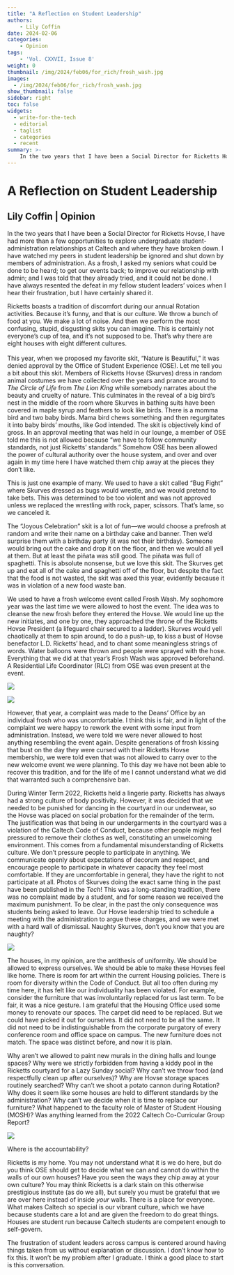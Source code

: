 ```yaml
---
title: "A Reflection on Student Leadership"
authors: 
    - Lily Coffin
date: 2024-02-06
categories:
    - Opinion
tags:
    - 'Vol. CXXVII, Issue 8'
weight: 0
thumbnail: /img/2024/feb06/for_rich/frosh_wash.jpg
images:
  - /img/2024/feb06/for_rich/frosh_wash.jpg
show_thumbnail: false
sidebar: right
toc: false
widgets:
  - write-for-the-tech
  - editorial
  - taglist
  - categories
  - recent
summary: >-
    In the two years that I have been a Social Director for Ricketts Hovse, I have had more than a few opportunities to explore undergraduate student-administration relationships at Caltech and where they have broken down. I have watched my peers in student leadership be ignored and shut down by members of administration.
---
```


# A Reflection on Student Leadership


## Lily Coffin | Opinion

In the two years that I have been a Social Director for Ricketts Hovse, I have had more than a few opportunities to explore undergraduate student-administration relationships at Caltech and where they have broken down. I have watched my peers in student leadership be ignored and shut down by members of administration. As a frosh, I asked my seniors what could be done to be heard; to get our events back; to improve our relationship with admin; and I was told that they already tried, and it could not be done. I have always resented the defeat in my fellow student leaders’ voices when I hear their frustration, but I have certainly shared it.

 

Ricketts boasts a tradition of discomfort during our annual Rotation activities. Because it’s funny, and that is our culture. We throw a bunch of food at you. We make a lot of noise. And then we perform the most confusing, stupid, disgusting skits you can imagine. This is certainly not everyone’s cup of tea, and it’s not supposed to be. That’s why there are eight houses with eight different cultures. \
 \
This year, when we proposed my favorite skit, “Nature is Beautiful,” it was denied approval by the Office of Student Experience (OSE). Let me tell you a bit about this skit. Members of Ricketts Hovse (Skurves) dress in random animal costumes we have collected over the years and prance around to _The Circle of Life_ from _The Lion King_ while somebody narrates about the beauty and cruelty of nature. This culminates in the reveal of a big bird’s nest in the middle of the room where Skurves in bathing suits have been covered in maple syrup and feathers to look like birds. There is a momma bird and two baby birds. Mama bird chews something and then regurgitates it into baby birds’ mouths, like God intended. The skit is objectively kind of gross. In an approval meeting that was held in our lounge, a member of OSE told me this is not allowed because “we have to follow community standards, not just Ricketts’ standards.” Somehow OSE has been allowed the power of cultural authority over the house system, and over and over again in my time here I have watched them chip away at the pieces they don’t like.

 

This is just one example of many. We used to have a skit called “Bug Fight” where Skurves dressed as bugs would wrestle, and we would pretend to take bets. This was determined to be too violent and was not approved unless we replaced the wrestling with rock, paper, scissors. That’s lame, so we canceled it. 

The “Joyous Celebration” skit is a lot of fun—we would choose a prefrosh at random and write their name on a birthday cake and banner. Then we’d surprise them with a birthday party (it was not their birthday). Someone would bring out the cake and drop it on the floor, and then we would all yell at them. But at least the piñata was still good. The piñata was full of spaghetti. This is absolute nonsense, but we love this skit. The Skurves get up and eat all of the cake and spaghetti off of the floor, but despite the fact that the food is not wasted, the skit was axed this year, evidently because it was in violation of a new food waste ban.


We used to have a frosh welcome event called Frosh Wash. My sophomore year was the last time we were allowed to host the event. The idea was to cleanse the new frosh before they entered the Hovse. We would line up the new initiates, and one by one, they approached the throne of the Ricketts Hovse President (a lifeguard chair secured to a ladder). Skurves would yell chaotically at them to spin around, to do a push-up, to kiss a bust of Hovse benefactor L.D. Ricketts’ head, and to chant some meaningless strings of words. Water balloons were thrown and people were sprayed with the hose. Everything that we did at that year’s Frosh Wash was approved beforehand. A Residential Life Coordinator (RLC) from OSE was even present at the event.




![]( /img/2024/feb06/for_rich/frosh_wash.jpg)

![]( /img/2024/feb06/for_rich/frosh_wash2.png)

 

However, that year, a complaint was made to the Deans’ Office by an individual frosh who was uncomfortable. I think this is fair, and in light of the complaint we were happy to rework the event with some input from administration. Instead, we were told we were never allowed to host anything resembling the event again. Despite generations of frosh kissing that bust on the day they were cursed with their Ricketts Hovse membership, we were told even that was not allowed to carry over to the new welcome event we were planning. To this day we have not been able to recover this tradition, and for the life of me I cannot understand what we did that warranted such a comprehensive ban.

 

During Winter Term 2022, Ricketts held a lingerie party. Ricketts has always had a strong culture of body positivity. However, it was decided that we needed to be punished for dancing in the courtyard in our underwear, so the Hovse was placed on social probation for the remainder of the term. The justification was that being in our undergarments in the courtyard was a violation of the Caltech Code of Conduct, because other people might feel pressured to remove their clothes as well, constituting an unwelcoming environment. This comes from a fundamental misunderstanding of Ricketts culture. We don’t pressure people to participate in anything. We communicate openly about expectations of decorum and respect, and encourage people to participate in whatever capacity they feel most comfortable. If they are uncomfortable in general, they have the right to not participate at all. Photos of Skurves doing the exact same thing in the past have been published in the _Tech_! This was a long-standing tradition, there was no complaint made by a student, and for some reason we received the maximum punishment. To be clear, in the past the only consequence was students being asked to leave. Our Hovse leadership tried to schedule a meeting with the administration to argue these charges, and we were met with a hard wall of dismissal. Naughty Skurves, don’t you know that you are naughty?






![]( /img/2024/feb06/for_rich/ricketts_tech_article.png)


 

The houses, in my opinion, are the antithesis of uniformity. We should be allowed to express ourselves. We should be able to make these Hovses feel like home. There is room for art within the current Housing policies. There is room for diversity within the Code of Conduct. But all too often during my time here, it has felt like our individuality has been violated. For example, consider the furniture that was involuntarily replaced for us last term. To be fair, it was a nice gesture. I am grateful that the Housing Office used some money to renovate our spaces. The carpet did need to be replaced. But we could have picked it out for ourselves. It did not need to be all the same. It did not need to be indistinguishable from the corporate purgatory of every conference room and office space on campus. The new furniture does not match. The space was distinct before, and now it is plain. 

 

Why aren’t we allowed to paint new murals in the dining halls and lounge spaces? Why were we strictly forbidden from having a kiddy pool in the Ricketts courtyard for a Lazy Sunday social? Why can’t we throw food (and respectfully clean up after ourselves)? Why are Hovse storage spaces routinely searched? Why can’t we shoot a potato cannon during Rotation? Why does it seem like some houses are held to different standards by the administration? Why can’t we decide when it is time to replace our furniture? What happened to the faculty role of Master of Student Housing (MOSH)? Was anything learned from the 2022 Caltech Co-Curricular Group Report?




![]( /img/2024/feb06/for_rich/Caltech_Co-Curricular_Group_C3_Final_Report.png)


 

Where is the accountability?

 

Ricketts is my home. You may not understand what it is we do here, but do you think OSE should get to decide what we can and cannot do within the walls of our own houses? Have you seen the ways they chip away at your own culture? You may think Ricketts is a dark stain on this otherwise prestigious institute (as do we all), but surely you must be grateful that we are over here instead of inside _your_ walls. There is a place for everyone. What makes Caltech so special is our vibrant culture, which we have because students care a lot and are given the freedom to do great things. Houses are student run because Caltech students are competent enough to self-govern.

 

The frustration of student leaders across campus is centered around having things taken from us without explanation or discussion. I don’t know how to fix this. It won’t be my problem after I graduate. I think a good place to start is this conversation.

 
